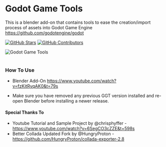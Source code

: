 # Godot Game Tools

This is a blender add-on that contains tools to ease the creation/import process of assets into Godot Game Engine <br/> https://github.com/godotengine/godot

[![GitHub Stars](https://img.shields.io/github/stars/vini-guerrero/godot_game_tools.svg?style=social&label=Stars&maxAge=2592000)](https://github.com/vini-guerrero/godot-exporter)
[![GitHub Contributors](https://img.shields.io/github/contributors/vini-guerrero/godot_game_tools.svg?style=social&label=Contributors&maxAge=2592000)](https://github.com/vini-guerrero/godot-exporter)

![Godot Game Tools](/images/cover.png "Godot Game Tools")
<br/> <br/>

### How To Use

- Blender Add-On
  https://www.youtube.com/watch?v=fzKitRyqAK0&t=79s

- Make sure you have removed any previous GGT version installed and re-open Blender before installing a newer release.

#### Special Thanks To

- Youtube Tutorial and Sample Project by @chrisphyffer - https://www.youtube.com/watch?v=6SegCO3cZZE&t=598s
- Better Collada Updated Fork by @HungryProton - https://github.com/HungryProton/collada-exporter-2.8

